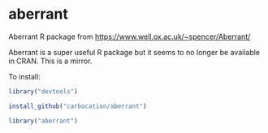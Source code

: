 # aberrant
Aberrant R package from https://www.well.ox.ac.uk/~spencer/Aberrant/

Aberrant is a super useful R package but it seems to no longer be available in CRAN. This is a mirror.

To install:

```R
library("devtools")

install_github("carbocation/aberrant")

library("aberrant")

```
